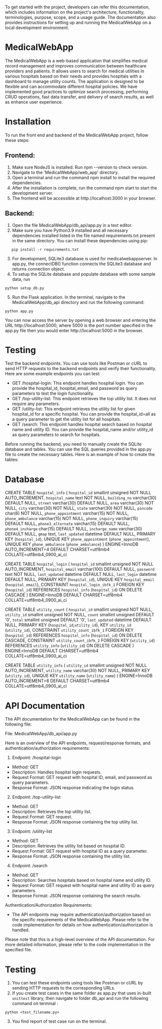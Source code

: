 To get started with the project, developers can refer this documentation, which includes information on the project's architecture, functionality, terminologies, purpose, scope, and a usage guide. The documentation also provides instructions for setting up and running the MedicalWebApp on a local development environment.

# MedicalWebApp
The MedicalWebApp is a web-based application that simplifies medical record management and improves communication between healthcare providers and patients. It allows users to search for medical utilities in various hospitals based on their needs and provides hospitals with a dashboard to manage utility counts. The application is designed to be flexible and can accommodate different hospital policies. We have implemented good practices to optimize search processing, performing CRUD operations, fast data transfer, and delivery of search results, as well as enhance user experience.


# Installation
To run the front end and backend of the MedicalWebApp project, follow these steps:

## Frontend:
1. Make sure NodeJS is installed. Run npm --version to check version.
2. Navigate to the 'MedicalWebApp/web_app' directory.
3. Open a terminal and run the command npm install to install the required dependencies.
4. After the installation is complete, run the command npm start to start the development server.
5. The frontend will be accessible at http://localhost:3000 in your browser.

## Backend:
1. Open the file MedicalWebApp/db_api/app.py in a text editor.
2. Make sure you have Python3.9 installed and all necessary dependencies installed listed in the file named requirements.txt present in the same directory. You can install these dependencies using pip:
```
   pip install -r requirements.txt
```
3. For development, SQLite3 database is used for medicalwebappserver. In app.py, the connectDB() function connects the SQLite3 database and returns connection object.
4. To setup the SQLite database and populate database with some sample data, run 
```
python setup_db.py
```
5. Run the Flask application. In the terminal, navigate to the MedicalWebApp/db_api directory and run the following command:
```
python app.py
```
You can now access the server by opening a web browser and entering the URL http://localhost:5000, where 5000 is the port number specified in the app.py file then you would enter http://localhost:5000 in the browser.

# Testing
Test the backend endpoints. You can use tools like Postman or cURL to send HTTP requests to the backend endpoints and verify their functionality. Here are some example endpoints you can test:
- GET /hospital-login: This endpoint handles hospital login. You can provide the hospital_id, hospital_email, and password as query parameters to test the login functionality.
- GET /top-utility-list: This endpoint retrieves the top utility list. It does not require any parameters.
- GET /utility-list: This endpoint retrieves the utility list for given hospital_id for a specific hospital. You can provide the hospital_id=all as a query parameter to get the utility list for all hospitals.
- GET /search: This endpoint handles hospital search based on hospital name and utility ID. You can provide the hospital_name and/or utility_id as query parameters to search for hospitals.

Before running the backend, you need to manually create the SQLite database and tables. You can use the SQL queries provided in the app.py file to create the necessary tables. Here is an example of how to create the tables:

# Database
CREATE TABLE `hospital_info` (
  `hospital_id` smallint unsigned NOT NULL AUTO_INCREMENT,
  `hospital_name` text NOT NULL,
  `building_no` varchar(30) DEFAULT NULL,
  `street` varchar(30) DEFAULT NULL,
  `area` varchar(30) NOT NULL,
  `city` varchar(30) NOT NULL,
  `state` varchar(30) NOT NULL,
  `pincode` char(6) NOT NULL,
  `phone_appointment` varchar(15) NOT NULL,
  `phone_ambulance` varchar(15) NOT NULL,
  `phone_inquiry` varchar(15) DEFAULT NULL,
  `phone3_alternate` varchar(15) DEFAULT NULL,
  `phone4_incharge` char(15) DEFAULT NULL,
  `incharge_name` varchar(30) DEFAULT NULL,
  `gmap` text,
  `last_updated` datetime DEFAULT NULL,
  PRIMARY KEY (`hospital_id`),
  UNIQUE KEY `phone_appointment` (`phone_appointment`),
  UNIQUE KEY `phone_ambulance` (`phone_ambulance`)
) ENGINE=InnoDB AUTO_INCREMENT=4 DEFAULT CHARSET=utf8mb4 COLLATE=utf8mb4_0900_ai_ci

CREATE TABLE `hospital_login` (
  `hospital_id` smallint unsigned NOT NULL AUTO_INCREMENT,
  `hospital_email` varchar(100) DEFAULT NULL,
  `password` text NOT NULL,
  `last_updated` datetime DEFAULT NULL,
  `last_login` datetime DEFAULT NULL,
  PRIMARY KEY (`hospital_id`),
  UNIQUE KEY `hospital_email` (`hospital_email`),
  CONSTRAINT `hospital_login_ibfk_1` FOREIGN KEY (`hospital_id`) REFERENCES `hospital_info` (`hospital_id`) ON DELETE CASCADE
) ENGINE=InnoDB DEFAULT CHARSET=utf8mb4 COLLATE=utf8mb4_0900_ai_ci

CREATE TABLE `utility_count` (
  `hospital_id` smallint unsigned NOT NULL,
  `utility_id` smallint unsigned NOT NULL,
  `count` smallint unsigned DEFAULT '0',
  `total` smallint unsigned DEFAULT '0',
  `last_updated` datetime DEFAULT NULL,
  PRIMARY KEY (`hospital_id`,`utility_id`),
  KEY `utility_id` (`utility_id`),
  CONSTRAINT `utility_count_ibfk_1` FOREIGN KEY (`hospital_id`) REFERENCES `hospital_info` (`hospital_id`) ON DELETE CASCADE,
  CONSTRAINT `utility_count_ibfk_2` FOREIGN KEY (`utility_id`) REFERENCES `utility_info` (`utility_id`) ON DELETE CASCADE
) ENGINE=InnoDB DEFAULT CHARSET=utf8mb4 COLLATE=utf8mb4_0900_ai_ci

CREATE TABLE `utility_info` (
  `utility_id` smallint unsigned NOT NULL AUTO_INCREMENT,
  `utility_name` varchar(30) NOT NULL,
  PRIMARY KEY (`utility_id`),
  UNIQUE KEY `utility_name` (`utility_name`)
) ENGINE=InnoDB AUTO_INCREMENT=8 DEFAULT CHARSET=utf8mb4 COLLATE=utf8mb4_0900_ai_ci

# API Documentation
The API documentation for the MedicalWebApp can be found in the following file:

File: MedicalWebApp/db_api/app.py

Here is an overview of the API endpoints, request/response formats, and authentication/authorization requirements:

1. Endpoint: /hospital-login
- Method: GET
- Description: Handles hospital login requests.
- Request Format: GET request with hospital ID, email, and password as query parameters.
- Response Format: JSON response indicating the login status.

2. Endpoint: /top-utility-list
- Method: GET
- Description: Retrieves the top utility list.
- Request Format: GET request.
- Response Format: JSON response containing the top utility list.

3. Endpoint: /utility-list
- Method: GET
- Description: Retrieves the utility list based on hospital ID.
- Request Format: GET request with hospital ID as a query parameter.
- Response Format: JSON response containing the utility list.

4. Endpoint: /search
- Method: GET
- Description: Searches hospitals based on hospital name and utility ID.
- Request Format: GET request with hospital name and utility ID as query parameters.
- Response Format: JSON response containing the search results.

Authentication/Authorization Requirements:
- The API endpoints may require authentication/authorization based on the specific requirements of the MedicalWebApp. Please refer to the code implementation for details on how authentication/authorization is handled.

Please note that this is a high-level overview of the API documentation. For more detailed information, please refer to the code implementation in the specified file.

# Testing

1. You can test these endpoints using tools like Postman or cURL by sending HTTP requests to the corresponding URLs.
2. If you create test cases in the same folder as app.py that uses in-built ```unittest``` library, then navigate to folder db_api and run the following command on terminal :
```
python <test_filename.py>
```
3. You find report of test case run on the terminal.
